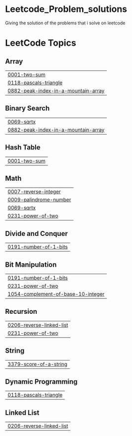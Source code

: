 # Leetcode_Problem_solutions
Giving the solution of the problems that i solve on leetcode

<!---LeetCode Topics Start-->
# LeetCode Topics
## Array
|  |
| ------- |
| [0001-two-sum](https://github.com/Binnaries20/Leetcode_Problem_solutions/tree/master/0001-two-sum) |
| [0118-pascals-triangle](https://github.com/Binnaries20/Leetcode_Problem_solutions/tree/master/0118-pascals-triangle) |
| [0882-peak-index-in-a-mountain-array](https://github.com/Binnaries20/Leetcode_Problem_solutions/tree/master/0882-peak-index-in-a-mountain-array) |
## Binary Search
|  |
| ------- |
| [0069-sqrtx](https://github.com/Binnaries20/Leetcode_Problem_solutions/tree/master/0069-sqrtx) |
| [0882-peak-index-in-a-mountain-array](https://github.com/Binnaries20/Leetcode_Problem_solutions/tree/master/0882-peak-index-in-a-mountain-array) |
## Hash Table
|  |
| ------- |
| [0001-two-sum](https://github.com/Binnaries20/Leetcode_Problem_solutions/tree/master/0001-two-sum) |
## Math
|  |
| ------- |
| [0007-reverse-integer](https://github.com/Binnaries20/Leetcode_Problem_solutions/tree/master/0007-reverse-integer) |
| [0009-palindrome-number](https://github.com/Binnaries20/Leetcode_Problem_solutions/tree/master/0009-palindrome-number) |
| [0069-sqrtx](https://github.com/Binnaries20/Leetcode_Problem_solutions/tree/master/0069-sqrtx) |
| [0231-power-of-two](https://github.com/Binnaries20/Leetcode_Problem_solutions/tree/master/0231-power-of-two) |
## Divide and Conquer
|  |
| ------- |
| [0191-number-of-1-bits](https://github.com/Binnaries20/Leetcode_Problem_solutions/tree/master/0191-number-of-1-bits) |
## Bit Manipulation
|  |
| ------- |
| [0191-number-of-1-bits](https://github.com/Binnaries20/Leetcode_Problem_solutions/tree/master/0191-number-of-1-bits) |
| [0231-power-of-two](https://github.com/Binnaries20/Leetcode_Problem_solutions/tree/master/0231-power-of-two) |
| [1054-complement-of-base-10-integer](https://github.com/Binnaries20/Leetcode_Problem_solutions/tree/master/1054-complement-of-base-10-integer) |
## Recursion
|  |
| ------- |
| [0206-reverse-linked-list](https://github.com/Binnaries20/Leetcode_Problem_solutions/tree/master/0206-reverse-linked-list) |
| [0231-power-of-two](https://github.com/Binnaries20/Leetcode_Problem_solutions/tree/master/0231-power-of-two) |
## String
|  |
| ------- |
| [3379-score-of-a-string](https://github.com/Binnaries20/Leetcode_Problem_solutions/tree/master/3379-score-of-a-string) |
## Dynamic Programming
|  |
| ------- |
| [0118-pascals-triangle](https://github.com/Binnaries20/Leetcode_Problem_solutions/tree/master/0118-pascals-triangle) |
## Linked List
|  |
| ------- |
| [0206-reverse-linked-list](https://github.com/Binnaries20/Leetcode_Problem_solutions/tree/master/0206-reverse-linked-list) |
<!---LeetCode Topics End-->